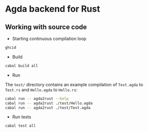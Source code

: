 # Agda backend for Rust 

## Working with source code

* Starting continuous compilation loop

```sh
ghcid
```

* Build

```sh
cabal build all
```

* Run

The `test/` directory contains an example compilation of `Test.agda` to `Test.rs`
and `Hello.agda` to `Hello.rs`:

```sh
cabal run -- agda2rust --help
cabal run -- agda2rust ./test/Hello.agda
cabal run -- agda2rust ./test/Test.agda
```
* Run tests

```sh
cabal test all
```
